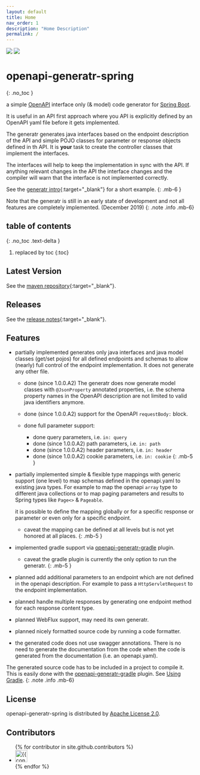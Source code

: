 ```yaml
---
layout: default
title: Home
nav_order: 1
description: "Home Description"
permalink: /
---
```


[![][badge-license]][generatr-license]
[![][badge-ci]][workflow-ci]

# openapi-generatr-spring
{: .no_toc }

a simple [OpenAPI][openapi] interface only (& model) code generator for [Spring Boot][springboot].

It is useful in an API first approach where you API is explicitly defined by an OpenAPI yaml file
before it gets implemented. 

The generatr generates java interfaces based on the endpoint description of the API and simple POJO
classes for parameter or response objects defined in th API. It is **your** task to create the controller
classes that implement the interfaces. 
 
The interfaces will help to keep the implementation in sync with the API. If anything relevant changes
in the API the interface changes and the compiler will warn that the interface is not implemented
correctly.

See the [generatr intro][docs-generatr]{:target="_blank"} for a short example.
{: .mb-6 }

Note that the generatr is still in an early state of development and not all features are completely implemented.
(December 2019)
{: .note .info .mb-6}


## table of contents
{: .no_toc .text-delta }

1. replaced by toc
{:toc}

## Latest Version

See the [maven repository][bintray]{:target="_blank"}.

## Releases

See the [release notes][generatr-releases]{:target="_blank"}.

## Features

- <span class="label label-green">partially implemented</span> generates only java interfaces and java model classes
  (get/set pojos) for all defined endpoints and schemas to allow (nearly) full control of the endpoint
   implementation. It does not generate any other file. 
  
  - <span class="label label-green">done (since 1.0.0.A2)</span> The generatr does now generate model classes
  with `@JsonProperty` annotated properties, i.e. the schema property names in the OpenAPI description are not limited
  to valid java identifiers anymore.

  - <span class="label label-green">done (since 1.0.0.A2)</span> support for the OpenAPI `requestBody:` block.

  - <span class="label label-green">done</span> full parameter support:
     - <span class="label label-green">done</span> query parameters, i.e. `in: query`
     - <span class="label label-green">done (since 1.0.0.A2)</span> path parameters, i.e. `in: path`
     - <span class="label label-green">done (since 1.0.0.A2)</span> header parameters, i.e. `in: header`
     - <span class="label label-green">done (since 1.0.0.A2)</span> cookie parameters, i.e. `in: cookie`
{: .mb-5 }

- <span class="label label-green">partially implemented</span> simple & flexible type mappings with generic support
  (one level) to map schemas defined in the openapi.yaml to existing java types. For example to map the openapi
  `array` type to different java collections or to map paging parameters and results to Spring types like `Page<>`
   & `Pageable`.
   
  it is possible to define the mapping globally or for a specific response or parameter or even only for a specific
  endpoint. 

  - <span class="label label-red">caveat</span> the mapping can be defined at all levels but is not yet honored
    at all places.
{: .mb-5 }
    
- <span class="label label-green">implemented</span> gradle support via [openapi-generatr-gradle][generatr-gradle] plugin.

  - <span class="label label-red">caveat</span> the gradle plugin is currently the only option to run the
  generatr.
{: .mb-5 }


- <span class="label label-yellow">planned</span> add additional parameters to an endpoint which are not defined in
  the openapi description. For example to pass a `HttpServletRequest` to the endpoint implementation.
 
- <span class="label label-yellow">planned</span> handle multiple responses by generating one endpoint method for
  each response content type.
 
- <span class="label label-yellow">planned</span> WebFlux support, may need its own generatr. 

- <span class="label label-yellow">planned</span> nicely formatted source code by running a code formatter.

- the generated code does not use swagger annotations. There is no need to generate the documentation from the code
  when the code is generated from the documentation (i.e. an openapi.yaml). 


The generated source code has to be included in a project to compile it. This is easily done
with the [openapi-generatr-gradle][generatr-gradle] plugin. See [Using Gradle][docs-gradle].
{: .note .info .mb-6}

## License

openapi-generatr-spring  is distributed by [Apache License 2.0][license].

## Contributors

<ul class="list-style-none">
{% for contributor in site.github.contributors %}
  <li class="d-inline-block mr-1">
     <a href="{{ contributor.html_url }}"><img src="{{ contributor.avatar_url }}" width="32" height="32" alt="{{ contributor.login }}"/></a>
  </li>
{% endfor %}
</ul>

[badge-license]: https://img.shields.io/badge/License-Apache%202.0-blue.svg?labelColor=313A42
[badge-ci]: https://github.com/hauner/openapi-generatr-spring/workflows/ci/badge.svg

[workflow-ci]: https://github.com/hauner/openapi-generatr-spring/actions?query=workflow%3Aci

[docs-gradle]: /openapi-generatr-spring/gradle.html
[docs-generatr]: /openapi-generatr-spring/generatr/

[bintray]: https://bintray.com/hauner/openapi-generatr
[generatr-gradle]: https://github.com/hauner/openapi-generatr-gradle
[generatr-releases]: https://github.com/hauner/openapi-generatr-spring/releases
[generatr-license]: https://github.com/hauner/openapi-generatr-spring/blob/master/LICENSE

[openapi]: https://www.openapis.org/
[springboot]: https://spring.io/projects/spring-boot
[license]: http://www.apache.org/licenses/LICENSE-2.0.txt
